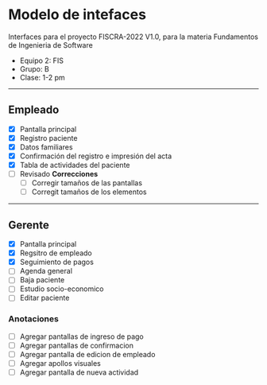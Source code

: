# Modelo de intefaces


Interfaces para el proyecto FISCRA-2022 V1.0, para la materia Fundamentos de Ingenieria de Software
- Equipo 2: FIS
- Grupo: B
- Clase: 1-2 pm
---


## Empleado
- [x] Pantalla principal
- [x] Registro paciente
- [x] Datos familiares
- [x] Confirmación del registro e impresión del acta
- [x] Tabla de actividades del paciente
- [ ] Revisado
	**Correcciones**
	- [ ] Corregir tamaños de las pantallas
	- [ ] Corregit tamaños de los elementos
--- 


## Gerente
- [x] Pantalla principal
- [x] Regsitro de empleado
- [x] Seguimiento de pagos
- [ ] Agenda general
- [ ] Baja paciente
- [ ] Estudio socio-economico
- [ ] Editar paciente

### Anotaciones
- [ ] Agregar pantallas de ingreso de pago
- [ ] Agregar pantallas de confirmacion
- [ ] Agregar pantalla de edicion de empleado
- [ ] Agregar apollos visuales
- [ ] Agregar pantalla de nueva actividad
